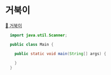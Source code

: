 # 거북이
[:link: 거북이](https://www.acmicpc.net/problem/2959) 
<br>

```java
  import java.util.Scanner;

  public class Main {

    public static void main(String[] args) {
     
    }
  }
```
